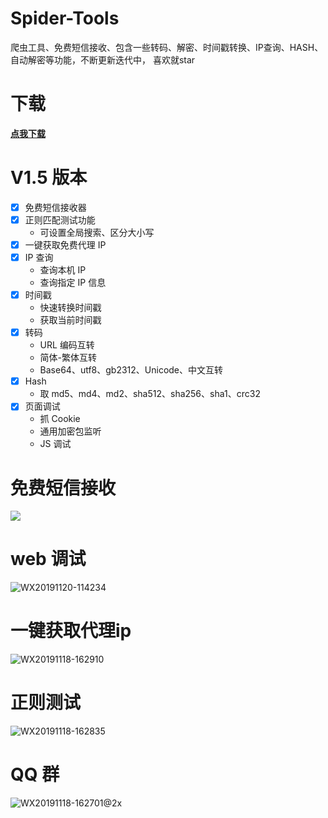 # Spider-Tools
爬虫工具、免费短信接收、包含一些转码、解密、时间戳转换、IP查询、HASH、自动解密等功能，不断更新迭代中， 喜欢就star

# 下载
[**点我下载**](https://github.com/wkunzhi/Spider-Tools/releases)

# V1.5 版本
- [x] 免费短信接收器
- [x] 正则匹配测试功能
  - 可设置全局搜索、区分大小写
- [x] 一键获取免费代理 IP
- [x] IP 查询
  - 查询本机 IP
  - 查询指定 IP 信息
- [x] 时间戳
  - 快速转换时间戳
  - 获取当前时间戳
- [x] 转码
  - URL 编码互转
  - 简体-繁体互转
  - Base64、utf8、gb2312、Unicode、中文互转
- [x] Hash
  - 取 md5、md4、md2、sha512、sha256、sha1、crc32
- [x] 页面调试
  - 抓 Cookie
  - 通用加密包监听
  - JS 调试


# 免费短信接收
![](https://www.zhangkunzhi.com/images/20191213/phone.png)

# web 调试
![WX20191120-114234](https://www.zhangkunzhi.com/images/20191213/web%E8%B0%83%E8%AF%95.png)

# 一键获取代理ip
![WX20191118-162910](https://www.zhangkunzhi.com/images/20191213/%E5%85%8D%E8%B4%B9ip.png)

# 正则测试
![WX20191118-162835](https://www.zhangkunzhi.com/images/20191213/zz.png)

# QQ 群
![WX20191118-162701@2x](https://www.zhangkunzhi.com//2019/11/18/wx201911181627012x.png)


